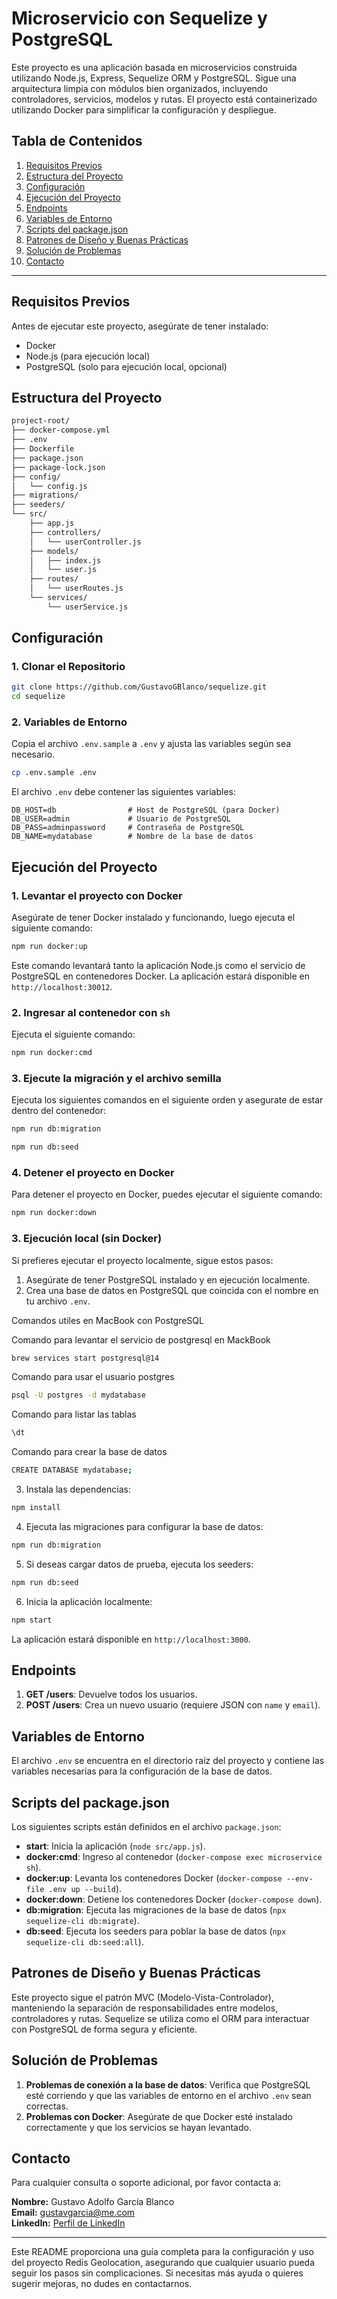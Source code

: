 
# Microservicio con Sequelize y PostgreSQL

Este proyecto es una aplicación basada en microservicios construida utilizando Node.js, Express, Sequelize ORM y PostgreSQL. Sigue una arquitectura limpia con módulos bien organizados, incluyendo controladores, servicios, modelos y rutas. El proyecto está containerizado utilizando Docker para simplificar la configuración y despliegue.

## Tabla de Contenidos

1. [Requisitos Previos](#requisitos-previos)
2. [Estructura del Proyecto](#estructura-del-proyecto)
3. [Configuración](#configuración)
4. [Ejecución del Proyecto](#ejecución-del-proyecto)
5. [Endpoints](#endpoints)
6. [Variables de Entorno](#variables-de-entorno)
7. [Scripts del package.json](#scripts-del-package-json)
8. [Patrones de Diseño y Buenas Prácticas](#patrones-de-diseño-y-buenas-prácticas)
9. [Solución de Problemas](#solución-de-problemas)
10. [Contacto](#contacto)

---

## Requisitos Previos

Antes de ejecutar este proyecto, asegúrate de tener instalado:

- Docker
- Node.js (para ejecución local)
- PostgreSQL (solo para ejecución local, opcional)

## Estructura del Proyecto

```bash
project-root/
├── docker-compose.yml
├── .env
├── Dockerfile
├── package.json
├── package-lock.json
├── config/
│   └── config.js
├── migrations/
├── seeders/
└── src/
    ├── app.js
    ├── controllers/
    │   └── userController.js
    ├── models/
    │   ├── index.js
    │   └── user.js
    ├── routes/
    │   └── userRoutes.js
    └── services/
        └── userService.js
```

## Configuración

### 1. Clonar el Repositorio

```bash
git clone https://github.com/GustavoGBlanco/sequelize.git
cd sequelize
```

### 2. Variables de Entorno

Copia el archivo `.env.sample` a `.env` y ajusta las variables según sea necesario.

```bash
cp .env.sample .env
```

El archivo `.env` debe contener las siguientes variables:

```env
DB_HOST=db                # Host de PostgreSQL (para Docker)
DB_USER=admin             # Usuario de PostgreSQL
DB_PASS=adminpassword     # Contraseña de PostgreSQL
DB_NAME=mydatabase        # Nombre de la base de datos
```

## Ejecución del Proyecto

### 1. Levantar el proyecto con Docker

Asegúrate de tener Docker instalado y funcionando, luego ejecuta el siguiente comando:

```bash
npm run docker:up
```

Este comando levantará tanto la aplicación Node.js como el servicio de PostgreSQL en contenedores Docker. La aplicación estará disponible en `http://localhost:30012`.

### 2. Ingresar al contenedor con `sh`

Ejecuta el siguiente comando:

```bash
npm run docker:cmd
```
### 3. Ejecute la migración y el archivo semilla

Ejecuta los siguientes comandos en el siguiente orden y asegurate de estar dentro del contenedor:

```bash
npm run db:migration
```
```bash
npm run db:seed
```

### 4. Detener el proyecto en Docker

Para detener el proyecto en Docker, puedes ejecutar el siguiente comando:

```bash
npm run docker:down
```

### 3. Ejecución local (sin Docker)

Si prefieres ejecutar el proyecto localmente, sigue estos pasos:

1. Asegúrate de tener PostgreSQL instalado y en ejecución localmente.
2. Crea una base de datos en PostgreSQL que coincida con el nombre en tu archivo `.env`.

Comandos utiles en MacBook con PostgreSQL

Comando para levantar el servicio de postgresql en MackBook

```bash
brew services start postgresql@14
```

Comando para usar el usuario postgres 

```bash
psql -U postgres -d mydatabase
```

Comando para listar las tablas

```bash
\dt
```

Comando para crear la base de datos
```bash
CREATE DATABASE mydatabase;
```
   
3. Instala las dependencias:

```bash
npm install
```

4. Ejecuta las migraciones para configurar la base de datos:

```bash
npm run db:migration
```

5. Si deseas cargar datos de prueba, ejecuta los seeders:

```bash
npm run db:seed
```

6. Inicia la aplicación localmente:

```bash
npm start
```

La aplicación estará disponible en `http://localhost:3000`.

## Endpoints

1. **GET /users**: Devuelve todos los usuarios.
2. **POST /users**: Crea un nuevo usuario (requiere JSON con `name` y `email`).

## Variables de Entorno

El archivo `.env` se encuentra en el directorio raíz del proyecto y contiene las variables necesarias para la configuración de la base de datos.

## Scripts del package.json

Los siguientes scripts están definidos en el archivo `package.json`:

- **start**: Inicia la aplicación (`node src/app.js`).
- **docker:cmd**: Ingreso al contenedor (`docker-compose exec microservice sh`).
- **docker:up**: Levanta los contenedores Docker (`docker-compose --env-file .env up --build`).
- **docker:down**: Detiene los contenedores Docker (`docker-compose down`).
- **db:migration**: Ejecuta las migraciones de la base de datos (`npx sequelize-cli db:migrate`).
- **db:seed**: Ejecuta los seeders para poblar la base de datos (`npx sequelize-cli db:seed:all`).

## Patrones de Diseño y Buenas Prácticas

Este proyecto sigue el patrón MVC (Modelo-Vista-Controlador), manteniendo la separación de responsabilidades entre modelos, controladores y rutas. Sequelize se utiliza como el ORM para interactuar con PostgreSQL de forma segura y eficiente.

## Solución de Problemas

1. **Problemas de conexión a la base de datos**: Verifica que PostgreSQL esté corriendo y que las variables de entorno en el archivo `.env` sean correctas.
2. **Problemas con Docker**: Asegúrate de que Docker esté instalado correctamente y que los servicios se hayan levantado.

## Contacto

Para cualquier consulta o soporte adicional, por favor contacta a:

**Nombre:** Gustavo Adolfo García Blanco  
**Email:** [gustavgarcia@me.com](mailto:gustavgarcia@me.com)  
**LinkedIn:** [Perfil de LinkedIn](https://www.linkedin.com/in/gustavogblanco)

---

Este README proporciona una guía completa para la configuración y uso del proyecto Redis Geolocation, asegurando que cualquier usuario pueda seguir los pasos sin complicaciones. Si necesitas más ayuda o quieres sugerir mejoras, no dudes en contactarnos.
